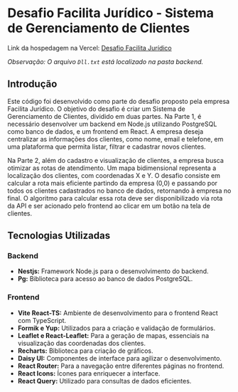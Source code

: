 # Desafio Facilita Jurídico - Sistema de Gerenciamento de Clientes

Link da hospedagem na Vercel: [Desafio Facilita Jurídico](https://desafio-facilita-veridico.vercel.app/)

*Observação: O arquivo `Dll.txt` está localizado na pasta backend.*

## Introdução

Este código foi desenvolvido como parte do desafio proposto pela empresa Facilita Jurídico. O objetivo do desafio é criar um Sistema de Gerenciamento de Clientes, dividido em duas partes. Na Parte 1, é necessário desenvolver um backend em Node.js utilizando PostgreSQL como banco de dados, e um frontend em React. A empresa deseja centralizar as informações dos clientes, como nome, email e telefone, em uma plataforma que permita listar, filtrar e cadastrar novos clientes.

Na Parte 2, além do cadastro e visualização de clientes, a empresa busca otimizar as rotas de atendimento. Um mapa bidimensional representa a localização dos clientes, com coordenadas X e Y. O desafio consiste em calcular a rota mais eficiente partindo da empresa (0,0) e passando por todos os clientes cadastrados no banco de dados, retornando à empresa no final. O algoritmo para calcular essa rota deve ser disponibilizado via rota da API e ser acionado pelo frontend ao clicar em um botão na tela de clientes.


## Tecnologias Utilizadas

### Backend
- **Nestjs:** Framework Node.js para o desenvolvimento do backend.
- **Pg:** Biblioteca para acesso ao banco de dados PostgreSQL.

### Frontend
- **Vite React-TS:** Ambiente de desenvolvimento para o frontend React com TypeScript.
- **Formik e Yup:** Utilizados para a criação e validação de formulários.
- **Leaflet e React-Leaflet:** Para a geração de mapas, essenciais na visualização das coordenadas dos clientes.
- **Recharts:** Biblioteca para criação de gráficos.
- **Daisy UI:** Componentes de interface para agilizar o desenvolvimento.
- **React Router:** Para a navegação entre diferentes páginas no frontend.
- **React Icons:** Ícones para enriquecer a interface.
- **React Query:** Utilizado para consultas de dados eficientes.